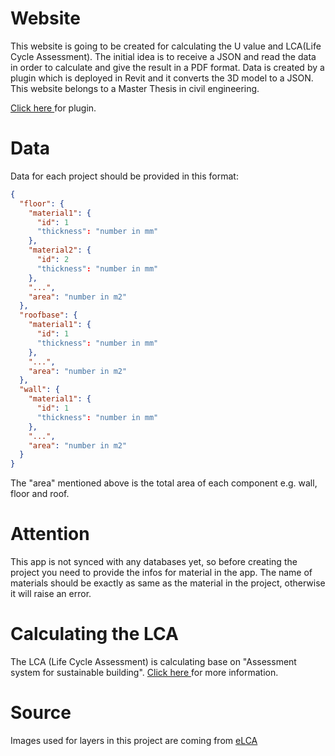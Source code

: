 # Website

This website is going to be created for calculating the U value and LCA(Life Cycle Assessment).
The initial idea is to receive a JSON and read the data in order to calculate
and give the result in a PDF format.
Data is created by a plugin which is deployed in Revit and it converts the 3D model to 
a JSON. This website belongs to a Master Thesis in civil engineering.

[Click here ](https://github.com/Behdadhp/revit_plugin) for plugin.

# Data

Data for each project should be provided in this format:

```JSON
{
  "floor": {
    "material1": {
      "id": 1
      "thickness": "number in mm"
    },
    "material2": {
      "id": 2
      "thickness": "number in mm"
    },
    "...",
    "area": "number in m2"
  },
  "roofbase": {
    "material1": {
      "id": 1
      "thickness": "number in mm"
    },
    "...",
    "area": "number in m2"
  },
  "wall": {
    "material1": {
      "id": 1
      "thickness": "number in mm"
    },
    "...",
    "area": "number in m2"
  }
}

```

The "area" mentioned above is the total area of each component e.g. wall, floor and roof.

# Attention
This app is not synced with any databases yet, so before creating the project
you need to provide the infos for material in the app. The name of materials should
be exactly as same as the material in the project, otherwise it will raise an error.

# Calculating the LCA

The LCA (Life Cycle Assessment) is calculating base on "Assessment system for
sustainable building". [Click here ](https://www.bnb-nachhaltigesbauen.de/en/assessment-system/office-buildings/)
for more information.

# Source

Images used for layers in this project are coming from [eLCA](https://www.bauteileditor.de/)
